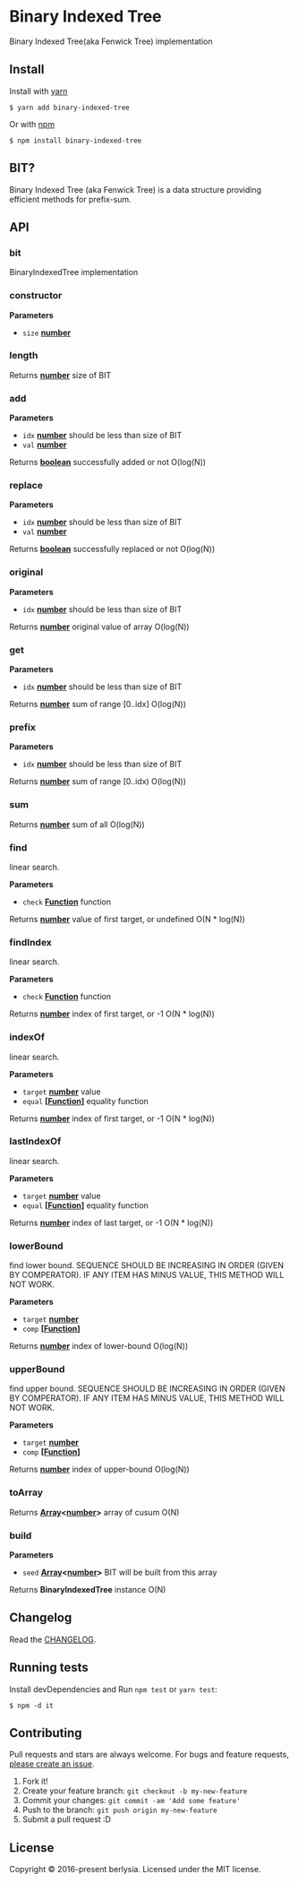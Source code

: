 # Binary Indexed Tree

Binary Indexed Tree(aka Fenwick Tree) implementation

## Install

Install with [yarn](https://yarnpkg.com/getting-started/install)

    $ yarn add binary-indexed-tree

Or with [npm](https://www.npmjs.com/)

    $ npm install binary-indexed-tree

## BIT?

Binary Indexed Tree (aka Fenwick Tree) is a data structure providing efficient methods for prefix-sum.

## API

### bit

BinaryIndexedTree implementation

### constructor

**Parameters**

-   `size` **[number](https://developer.mozilla.org/en-US/docs/Web/JavaScript/Reference/Global_Objects/Number)** 

### length

Returns **[number](https://developer.mozilla.org/en-US/docs/Web/JavaScript/Reference/Global_Objects/Number)** size of BIT

### add

**Parameters**

-   `idx` **[number](https://developer.mozilla.org/en-US/docs/Web/JavaScript/Reference/Global_Objects/Number)** should be less than size of BIT
-   `val` **[number](https://developer.mozilla.org/en-US/docs/Web/JavaScript/Reference/Global_Objects/Number)** 

Returns **[boolean](https://developer.mozilla.org/en-US/docs/Web/JavaScript/Reference/Global_Objects/Boolean)** successfully added or not
O(log(N))

### replace

**Parameters**

-   `idx` **[number](https://developer.mozilla.org/en-US/docs/Web/JavaScript/Reference/Global_Objects/Number)** should be less than size of BIT
-   `val` **[number](https://developer.mozilla.org/en-US/docs/Web/JavaScript/Reference/Global_Objects/Number)** 

Returns **[boolean](https://developer.mozilla.org/en-US/docs/Web/JavaScript/Reference/Global_Objects/Boolean)** successfully replaced or not
O(log(N))

### original

**Parameters**

-   `idx` **[number](https://developer.mozilla.org/en-US/docs/Web/JavaScript/Reference/Global_Objects/Number)** should be less than size of BIT

Returns **[number](https://developer.mozilla.org/en-US/docs/Web/JavaScript/Reference/Global_Objects/Number)** original value of array
O(log(N))

### get

**Parameters**

-   `idx` **[number](https://developer.mozilla.org/en-US/docs/Web/JavaScript/Reference/Global_Objects/Number)** should be less than size of BIT

Returns **[number](https://developer.mozilla.org/en-US/docs/Web/JavaScript/Reference/Global_Objects/Number)** sum of range [0..idx]
O(log(N))

### prefix

**Parameters**

-   `idx` **[number](https://developer.mozilla.org/en-US/docs/Web/JavaScript/Reference/Global_Objects/Number)** should be less than size of BIT

Returns **[number](https://developer.mozilla.org/en-US/docs/Web/JavaScript/Reference/Global_Objects/Number)** sum of range \[0..idx)
O(log(N))

### sum

Returns **[number](https://developer.mozilla.org/en-US/docs/Web/JavaScript/Reference/Global_Objects/Number)** sum of all
O(log(N))

### find

linear search.

**Parameters**

-   `check` **[Function](https://developer.mozilla.org/en-US/docs/Web/JavaScript/Reference/Statements/function)** function

Returns **[number](https://developer.mozilla.org/en-US/docs/Web/JavaScript/Reference/Global_Objects/Number)** value of first target, or undefined
O(N \* log(N))

### findIndex

linear search.

**Parameters**

-   `check` **[Function](https://developer.mozilla.org/en-US/docs/Web/JavaScript/Reference/Statements/function)** function

Returns **[number](https://developer.mozilla.org/en-US/docs/Web/JavaScript/Reference/Global_Objects/Number)** index of first target, or -1
O(N \* log(N))

### indexOf

linear search.

**Parameters**

-   `target` **[number](https://developer.mozilla.org/en-US/docs/Web/JavaScript/Reference/Global_Objects/Number)** value
-   `equal` **\[[Function](https://developer.mozilla.org/en-US/docs/Web/JavaScript/Reference/Statements/function)]** equality function

Returns **[number](https://developer.mozilla.org/en-US/docs/Web/JavaScript/Reference/Global_Objects/Number)** index of first target, or -1
O(N \* log(N))

### lastIndexOf

linear search.

**Parameters**

-   `target` **[number](https://developer.mozilla.org/en-US/docs/Web/JavaScript/Reference/Global_Objects/Number)** value
-   `equal` **\[[Function](https://developer.mozilla.org/en-US/docs/Web/JavaScript/Reference/Statements/function)]** equality function

Returns **[number](https://developer.mozilla.org/en-US/docs/Web/JavaScript/Reference/Global_Objects/Number)** index of last target, or -1
O(N \* log(N))

### lowerBound

find lower bound.
SEQUENCE SHOULD BE INCREASING IN ORDER (GIVEN BY COMPERATOR).
IF ANY ITEM HAS MINUS VALUE, THIS METHOD WILL NOT WORK.

**Parameters**

-   `target` **[number](https://developer.mozilla.org/en-US/docs/Web/JavaScript/Reference/Global_Objects/Number)** 
-   `comp` **\[[Function](https://developer.mozilla.org/en-US/docs/Web/JavaScript/Reference/Statements/function)]** 

Returns **[number](https://developer.mozilla.org/en-US/docs/Web/JavaScript/Reference/Global_Objects/Number)** index of lower-bound
O(log(N))

### upperBound

find upper bound.
SEQUENCE SHOULD BE INCREASING IN ORDER (GIVEN BY COMPERATOR).
IF ANY ITEM HAS MINUS VALUE, THIS METHOD WILL NOT WORK.

**Parameters**

-   `target` **[number](https://developer.mozilla.org/en-US/docs/Web/JavaScript/Reference/Global_Objects/Number)** 
-   `comp` **\[[Function](https://developer.mozilla.org/en-US/docs/Web/JavaScript/Reference/Statements/function)]** 

Returns **[number](https://developer.mozilla.org/en-US/docs/Web/JavaScript/Reference/Global_Objects/Number)** index of upper-bound
O(log(N))

### toArray

Returns **[Array](https://developer.mozilla.org/en-US/docs/Web/JavaScript/Reference/Global_Objects/Array)&lt;[number](https://developer.mozilla.org/en-US/docs/Web/JavaScript/Reference/Global_Objects/Number)>** array of cusum
O(N)

### build

**Parameters**

-   `seed` **[Array](https://developer.mozilla.org/en-US/docs/Web/JavaScript/Reference/Global_Objects/Array)&lt;[number](https://developer.mozilla.org/en-US/docs/Web/JavaScript/Reference/Global_Objects/Number)>** BIT will be built from this array

Returns **BinaryIndexedTree** instance
O(N)

## Changelog

Read the [CHANGELOG](https://github.com/berlysia/binary-indexed-tree-js/blob/master/CHANGELOG.md).

## Running tests

Install devDependencies and Run `npm test` or `yarn test`:

    $ npm -d it

## Contributing

Pull requests and stars are always welcome.
For bugs and feature requests, [please create an issue](https://github.com/berlysia/binary-indexed-tree-js/issues).

1.  Fork it!
2.  Create your feature branch: `git checkout -b my-new-feature`
3.  Commit your changes: `git commit -am 'Add some feature'`
4.  Push to the branch: `git push origin my-new-feature`
5.  Submit a pull request :D

## License

Copyright © 2016-present berlysia.
Licensed under the MIT license.
